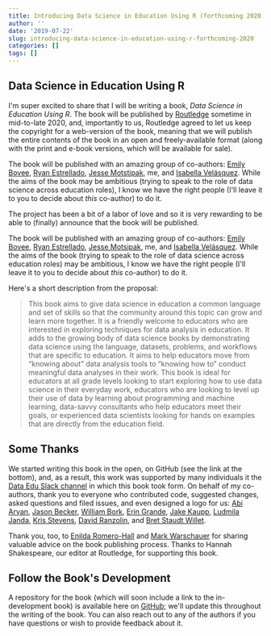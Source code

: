 ```yaml
---
title: Introducing Data Science in Education Using R (forthcoming 2020)
author: ''
date: '2019-07-22'
slug: introducing-data-science-in-education-using-r-forthcoming-2020
categories: []
tags: []
---
```


## Data Science in Education Using R

I'm super excited to share that I will be writing a book, *Data Science in Education Using R*. The book will be published by [Routledge](https://www.routledge.com) sometime in mid-to-late 2020, and, importantly to us, Routledge agreed to let us keep the copyright for a web-version of the book, meaning that we will publish the entire contents of the book in an open and freely-available format (along with the print and e-book versions, which will be available for sale). 

The book will be published with an amazing group of co-authors: [Emily Bovee](https://www.emilybovee.com/), [Ryan Estrellado](https://ryanestrellado.netlify.com/), [Jesse Motstipak](https://www.jessemaegan.com/), me, and [Isabella Velásquez](https://ivelasq.rbind.io). While the aims of the book may be ambitious (trying to speak to the role of data science across education roles), I know we have the right people (I'll leave it to you to decide about *this* co-author) to do it.

The project has been a bit of a labor of love and so it is very rewarding to be able to (finally) announce that the book will be published.

The book will be published with an amazing group of co-authors: [Emily Bovee](https://www.emilybovee.com/), [Ryan Estrellado](https://ryanestrellado.netlify.com/), [Jesse Motsipak](https://www.jessemaegan.com/), me, and [Isabella Velásquez](https://ivelasq.rbind.io). While the aims of the book (trying to speak to the role of data science across education roles) may be ambitious, I know we have the right people (I'll leave it to you to decide about *this* co-author) to do it.

Here's a short description from the proposal:

> This book aims to give data science in education a common language and set of skills so that the community around this topic can grow and learn more together. It is a friendly welcome to educators who are interested in exploring techniques for data analysis in education. It adds to the growing body of data science books by demonstrating data science using the language, datasets, problems, and workflows that are specific to education. It aims to help educators move from “knowing about” data analysis tools to “knowing how to” conduct meaningful data analyses in their work. This book is ideal for educators at all grade levels looking to start exploring how to use data science in their everyday work, educators who are looking to level up their use of data by learning about programming and machine learning, data-savvy consultants who help educators meet their goals, or experienced data scientists looking for hands on examples that are directly from the education field.

## Some Thanks

We started writing this book in the open, on GitHub (see the link at the bottom), and, as a result, this work was supported by many individuals it the [Data Edu Slack channel](https://dataedu.slack.com/) in which this book took form. On behalf of my co-authors, thank you to everyone who contributed code, suggested changes, asked questions and filed issues, and even designed a logo for us: [Abi Aryan](http://www.abiaryan.com/), [Jason Becker](https://www.linkedin.com/in/jsonbecker/), [William Bork](http://www.williambork.com/), [Erin Grande](http://eringrand.github.io/), [Jake Kaupp](http://www.jakekaupp.com/), [Ludmila Janda](https://www.linkedin.com/in/ludmila-janda-866259119/), [Kris Stevens](https://www.linkedin.com/in/kristopherdelanestevens/), [David Ranzolin](https://github.com/daranzolin), and [Bret Staudt Willet](http://bretsw.com/). 

Thank you, too, to [Enilda Romero-Hall](https://www.enildaromero.net/) and [Mark Warschauer](http://education.uci.edu/markw-bio.html) for sharing valuable advice on the book publishing process. Thanks to Hannah Shakespeare, our editor at Routledge, for supporting this book.

## Follow the Book's Development

A repository for the book (which will soon include a link to the in-development book) is available here on [GitHub](https://github.com/data-edu/data-science-in-education); we'll update this throughout the writing of the book. You can also reach out to any of the authors if you have questions or wish to provide feedback about it.